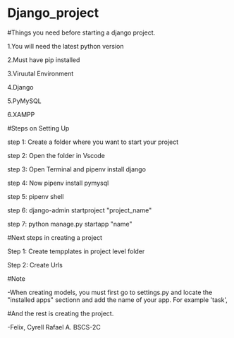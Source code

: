 # Django_project

#Things you need before starting a django project.

1.You will need the latest python version

2.Must have pip installed

3.Viruutal Environment

4.Django

5.PyMySQL

6.XAMPP

#Steps on Setting Up

step 1: Create a folder where you want to start your project

step 2: Open the folder in Vscode

step 3: Open Terminal and pipenv install django

step 4: Now pipenv install pymysql

step 5: pipenv shell

step 6: django-admin startproject "project_name"

step 7: python manage.py startapp "name"

#Next steps in creating a project

Step 1: Create tempplates in project level folder

Step 2: Create Urls

#Note

-When creating models, you must first go to settings.py and locate the "installed apps" sectionn and add the name of your app. For example 'task',

#And the rest is creating the project.

-Felix, Cyrell Rafael A. BSCS-2C
